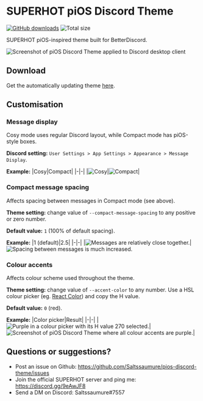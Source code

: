 # SUPERHOT piOS Discord Theme
[![GitHub downloads](https://img.shields.io/github/downloads/saltssaumure/pios-discord-theme/total?color=purple&label=GitHub%20downloads&style=flat-square)](https://github.com/Saltssaumure/pios-discord-theme/releases/latest "Latest release")
![Total size](https://img.shields.io/github/repo-size/saltssaumure/pios-discord-theme?style=flat-square "Total size")

SUPERHOT piOS-inspired theme built for BetterDiscord. 

![Screenshot of piOS Discord Theme applied to Discord desktop client](https://user-images.githubusercontent.com/29710355/123527529-72121600-d6d8-11eb-9580-da3987ee8398.png)

## Download
Get the automatically updating theme [here](https://github.com/Saltssaumure/pios-discord-theme/releases/latest).

## Customisation

### Message display
Cosy mode uses regular Discord layout, while Compact mode has piOS-style boxes.

**Discord setting:** `User Settings > App Settings > Appearance > Message Display`.

**Example:**
|Cosy|Compact|
|-|-|
|![Cosy](https://user-images.githubusercontent.com/29710355/154400330-eb4434ac-1716-4c3f-bca1-8b6ba509e9c3.png)|![Compact](https://user-images.githubusercontent.com/29710355/154400528-66fea4d8-53c1-4178-91f5-88729bde0e81.png)|

### Compact message spacing
Affects spacing between messages in Compact mode (see above).

**Theme setting:** change value of `--compact-message-spacing` to any positive or zero number.

**Default value:** `1` (100% of default spacing).

**Example:**
|1 (default)|2.5|
|-|-|
|![Messages are relatively close together.](https://user-images.githubusercontent.com/29710355/162553148-11c5bf02-7b9d-4d46-a8b6-bba509759452.png)|![Spacing between messages is much increased.](https://user-images.githubusercontent.com/29710355/162553169-ef3c2230-5527-4736-9c7f-a4ef1d1f51f1.png)

### Colour accents
Affects colour scheme used throughout the theme.

**Theme setting:** change value of `--accent-color` to any number. Use a HSL colour picker (eg. [React Color](https://casesandberg.github.io/react-color/)) and copy the H value.

**Default value:** `0` (red).

**Example:**
|Color picker|Result|
|-|-|
|![Purple in a colour picker with its H value 270 selected.](https://user-images.githubusercontent.com/29710355/162552090-57011aeb-8b97-45e6-a96c-d13287761cf8.png)|![Screenshot of piOS Discord Theme where all colour accents are purple.](https://user-images.githubusercontent.com/29710355/162551985-ed568020-7f12-4300-ad31-0c5a66be4645.png)|

## Questions or suggestions?
- Post an issue on Github: https://github.com/Saltssaumure/pios-discord-theme/issues
- Join the official SUPERHOT server and ping me: https://discord.gg/9eAwJF8
- Send a DM on Discord: Saltssaumure#7557
